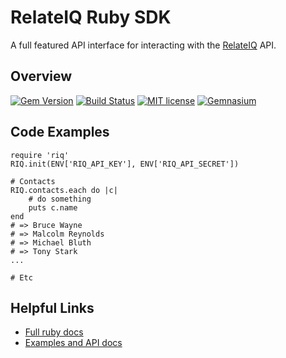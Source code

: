 # RelateIQ Ruby SDK

A full featured API interface for interacting with the [RelateIQ](https://relateiq.com) API. 

## Overview

[![Gem Version](https://img.shields.io/gem/v/riq.svg)](http://badge.fury.io/rb/riq)
[![Build Status](https://img.shields.io/travis/relateiq/ruby-sdk.svg)](https://travis-ci.org/relateiq/ruby-sdk)
[![MIT license](http://img.shields.io/badge/license-MIT-blue.svg)](http://opensource.org/licenses/MIT)
[![Gemnasium](https://img.shields.io/gemnasium/relateiq/ruby-sdk.svg)](https://gemnasium.com/relateiq/ruby-sdk)

## Code Examples

    require 'riq'
    RIQ.init(ENV['RIQ_API_KEY'], ENV['RIQ_API_SECRET'])

    # Contacts
    RIQ.contacts.each do |c|
        # do something
        puts c.name
    end
    # => Bruce Wayne
    # => Malcolm Reynolds
    # => Michael Bluth
    # => Tony Stark
    ...

    # Etc


## Helpful Links

* [Full ruby docs](http://www.rubydoc.info/gems/riq)
* [Examples and API docs](https://api.relateiq.com/#/ruby)
